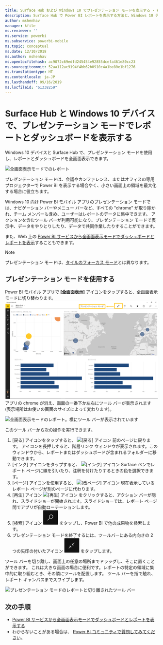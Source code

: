 ```yaml
---
title: Surface Hub および Windows 10 でプレゼンテーション モードを表示する - Power BI
description: Surface Hub で Power BI レポートを表示する方法と、Windows 10 デバイスで Power BI のダッシュボード、レポート、タイルを全画面表示モードで表示する方法について説明します。
author: mshenhav
manager: kfile
ms.reviewer: ''
ms.service: powerbi
ms.subservice: powerbi-mobile
ms.topic: conceptual
ms.date: 12/10/2018
ms.author: mshenhav
ms.openlocfilehash: ac9072c69edfd245454e92855dcefa461e80cc23
ms.sourcegitcommit: 52aa112ac9194f4bb62b0910c4a1be80e1bf1276
ms.translationtype: HT
ms.contentlocale: ja-JP
ms.lasthandoff: 09/16/2019
ms.locfileid: "61338259"
---
```

# <a name="view-reports-and-dashboards-in-presentation-mode-on-surface-hub-and-windows-10-devices"></a>Surface Hub と Windows 10 デバイスで、プレゼンテーション モードでレポートとダッシュボードを表示する
Windows 10 デバイスと Surface Hub で、プレゼンテーション モードを使用し、レポートとダッシュボードを全画面表示できます。 

![全画面表示モードでのレポート](./media/mobile-windows-10-app-presentation-mode/power-bi-presentation-mode-2.png)

プレゼンテーション モードは、会議やカンファレンス、またはオフィスの専用プロジェクターで Power BI を表示する場合やく、小さい画面上の領域を最大化する場合に役立ちます。 

Windows 10 向け Power BI モバイル アプリのプレゼンテーション モードでは、ナビゲーション バーやメニュー バーなど、すべての "chrome" が取り除かれ、チーム メンバーも含め、ユーザーはレポートのデータに集中できます。 アクションを含むツール バーが利用可能になり、プレゼンテーション モードで表示中、データをやりとりしたり、データで共同作業したりすることができます。

また、Web 上の [Power BI サービスから全画面表示モードでダッシュボードとレポートを表示](../end-user-focus.md)することもできます。

> [!NOTE]
> プレゼンテーション モードは、[タイルのフォーカス モード](mobile-tiles-in-the-mobile-apps.md)とは異なります。
> 
> 

## <a name="use-presentation-mode"></a>プレゼンテーション モードを使用する
Power BI モバイル アプリで **[全画面表示]** アイコンをタップすると、全画面表示モードに切り替わります。
![[全画面表示] アイコン](././media/mobile-windows-10-app-presentation-mode/power-bi-full-screen-icon.png) アプリの chrome が消え、画面の一番下か左右にツール バーが表示されます (表示場所はお使いの画面のサイズによって変わります)。

![全画面表示モードのレポート。横にツール バーが表示されています](./media/mobile-windows-10-app-presentation-mode/power-bi-presentation-mode-2.png)

このツール バーから次の操作を実行できます。

1. [戻る] アイコンをタップすると、 ![[戻る] アイコン](./media/mobile-windows-10-app-presentation-mode/power-bi-windows-10-presentation-back-icon.png) 前のページに戻ります。 アイコンを長押しすると、階層リンク ウィンドウが表示されます。このウィンドウから、レポートまたはダッシュボードが含まれるフォルダーに移動できます。
2. [インク] アイコンをタップすると、 ![[インク] アイコン](./media/mobile-windows-10-app-presentation-mode/power-bi-windows-10-presentation-ink-icon.png) Surface ペンでレポート ページに線を引いたり、注釈を付けたりするときの色を選択できます。 
3. [ページ] アイコンを使用すると、 ![[改ページ] アイコン](./media/mobile-windows-10-app-presentation-mode/power-bi-windows-10-presentation-pages-icon.png) 現在表示しているレポート ページが別のページに代わります。
4. [再生] アイコン  ![[再生] アイコン](./media/mobile-windows-10-app-presentation-mode/power-bi-windows-10-presentation-play-icon.png) をクリックすると、アクション バーが隠れ、スライドショーが開始されます。スライドショーでは、レポート ページ間でアプリが自動ローテーションします。 
5. [検索] アイコン ![[検索] アイコン](./media/mobile-windows-10-app-presentation-mode/power-bi-windows-10-presentation-search-icon.png) をタップし、Power BI で他の成果物を検索します。
6. プレゼンテーション モードを終了するには、ツールバーにある内向きの 2 つの矢印の付いたアイコン ![全画面表示モードを終了](./media/mobile-windows-10-app-presentation-mode/power-bi-windows-10-exit-full-screen-icon.png) をタップします。

ツール バーを切り離し、画面上の任意の場所までドラッグし、そこに置くことができます。 これは大きな画面の場合に便利です。レポートの特定の領域に集中的に取り組むとき、その隣にツールを配置します。 ツール バーを指で触れ、レポート キャンバスまでスワイプします。

![プレゼンテーション モードのレポートと切り離されたツール バー](./media/mobile-windows-10-app-presentation-mode/power-bi-windows-10-presentation-drag-toolbar-2.png)


## <a name="next-steps"></a>次の手順
* [Power BI サービスから全画面表示モードでダッシュボードとレポートを表示する](../end-user-focus.md)
* わからないことがある場合は、 [Power BI コミュニティで質問してみてください](http://community.powerbi.com/)。

